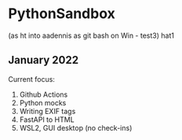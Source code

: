 # PythonSandbox
(as ht into aadennis as git bash on Win -  test3) hat1
## January 2022
Current focus:  
1. Github Actions  
1. Python mocks
2. Writing EXIF tags
3. FastAPI to HTML
4. WSL2, GUI desktop (no check-ins)
